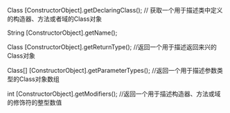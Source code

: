 Class [ConstructorObject].getDeclaringClass(); // 获取一个用于描述类中定义的构造器、方法或者域的Class对象

String [ConstructorObject].getName();

Class [ConstructorObject].getReturnType(); //返回一个用于描述返回来兴的Class对象

Class[] [ConstructorObject].getParameterTypes(); //返回一个用于描述参数类型的Class对象数组

int [ConstructorObject].getModifiers(); //返回一个用于描述构造器、方法或域的修饰符的整型数值

